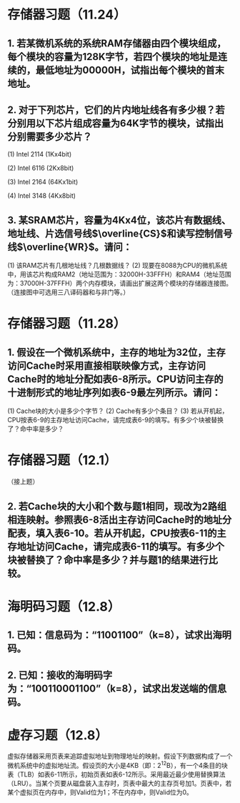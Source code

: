# 存储器习题（11.24）

## 1. 若某微机系统的系统RAM存储器由四个模块组成，每个模块的容量为128K字节，若四个模块的地址是连续的，最低地址为00000H，试指出每个模块的首末地址。

## 2. 对于下列芯片，它们的片内地址线各有多少根？若分别用以下芯片组成容量为64K字节的模块，试指出分别需要多少芯片？

(1) Intel 2114 (1Kx4bit)

(2) Intel 6116 (2Kx8bit)

(3) Intel 2164 (64Kx1bit)

(4) Intel 3148 (4Kx8bit)

## 3. 某SRAM芯片，容量为4Kx4位，该芯片有数据线、地址线、片选信号线$\overline{CS}$和读写控制信号线$\overline{WR}$。请问：

(1) 该RAM芯片有几根地址线？几根数据线？
(2) 现要在8088为CPU的微机系统中，用该芯片构成RAM2（地址范围为：32000H-33FFFH）和RAM4（地址范围为：37000H-37FFFH）两个内存模块，请画出扩展这两个模块的存储器连接图。（连接图中可选用三八译码器和与非门等。）


# 存储器习题（11.28）

## 1. 假设在一个微机系统中，主存的地址为32位，主存访问Cache时采用直接相联映像方式，主存访问Cache时的地址分配如表6-8所示。CPU访问主存的十进制形式的地址序列如表6-9最左列所示。请问：

(1) Cache块的大小是多少个字节？
(2) Cache有多少个条目？
(3) 若从开机起，CPU按表6-9的主存地址访问Cache，请完成表6-9的填写。有多少个块被替换了？命中率是多少？


# 存储器习题（12.1）

（接上题）

## 2. 若Cache块的大小和个数与题1相同，现改为2路组相连映射。参照表6-8活出主存访问Cache时的地址分配表，填入表6-10。若从开机起，CPU按表6-11的主存地址访问Cache，请完成表6-11的填写。有多少个块被替换了？命中率是多少？并与题1的结果进行比较。


# 海明码习题（12.8）

## 1. 已知：信息码为：“11001100”（k=8），试求出海明码。

## 2. 已知：接收的海明码字为：“100110001100”（k=8），试求出发送端的信息码。


# 虚存习题（12.8）

虚拟存储器采用页表来追踪虚拟地址到物理地址的映射。假设下列数据构成了一个微机系统中的虚拟地址流。假设页的大小是4KB（即：$2^{12}$B），有一个4条目的块表（TLB）如表6-11所示，初始页表如表6-12所示。采用最近最少使用替换算法（LRU）。当某个页要从磁盘装入主存时，页表中最大的主存页号加1。页表中，若某个虚拟页在内存中，则Valid位为1；不在内存中，则Valid位为0。